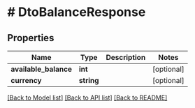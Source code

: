 # # DtoBalanceResponse

## Properties

Name | Type | Description | Notes
------------ | ------------- | ------------- | -------------
**available_balance** | **int** |  | [optional]
**currency** | **string** |  | [optional]

[[Back to Model list]](../../README.md#models) [[Back to API list]](../../README.md#endpoints) [[Back to README]](../../README.md)
